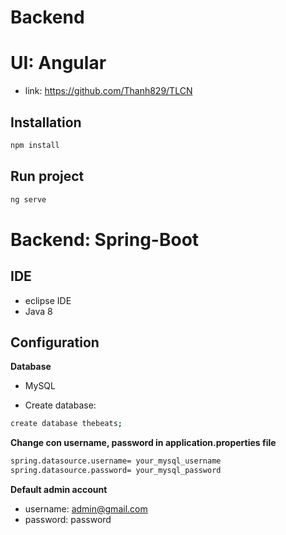 # Backend

# UI: Angular

- link: https://github.com/Thanh829/TLCN

## Installation

```bash
npm install
```

## Run project

```bash
ng serve
```

# Backend: Spring-Boot

## IDE

- eclipse IDE
- Java 8

## Configuration

**Database**

- MySQL

- Create database:

```bash
create database thebeats;
```

**Change con username, password in application.properties file**

```bash
spring.datasource.username= your_mysql_username
spring.datasource.password= your_mysql_password
```
**Default admin account**

- username: admin@gmail.com
- password: password



